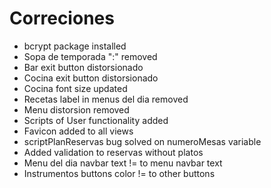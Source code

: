 # Correciones #
- bcrypt package installed
- Sopa de temporada ":" removed
- Bar exit button distorsionado
- Cocina exit button distorsionado
- Cocina font size updated
- Recetas label in menus del dia removed
- Menu distorsion removed
- Scripts of User functionality added
- Favicon added to all views
- scriptPlanReservas bug solved on numeroMesas variable
- Added validation to reservas without platos
- Menu del dia navbar text != to menu navbar text
- Instrumentos buttons color != to other buttons 
